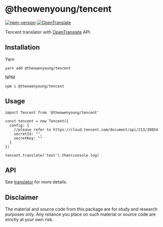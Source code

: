 # @theowenyoung/tencent

[![npm-version](https://img.shields.io/npm/v/@theowenyoung/tencent.svg)](https://www.npmjs.com/package/@theowenyoung/tencent)
[![OpenTranslate](https://img.shields.io/badge/OpenTranslate-Compatible-brightgreen)](https://github.com/OpenTranslate)

Tencent translator with [OpenTranslate](https://github.com/OpenTranslate) API.

## Installation

Yarn

```
yarn add @theowenyoung/tencent
```

NPM

```
npm i @theowenyoung/tencent
```

## Usage

```
import Tencent from '@theowenyoung/tencent'

const tencent = new Tencent({
  config: {
    //please refer to https://cloud.tencent.com/document/api/213/30654
    secretId: "",
    secretKey: ""
  }
})

tencent.translate('text').then(console.log)
```

## API

See [translator](https://github.com/OpenTranslate/OpenTranslate/blob/master/packages/translator/README.md) for more details.

## Disclaimer

The material and source code from this package are for study and research purposes only. Any reliance you place on such material or source code are strictly at your own risk.
